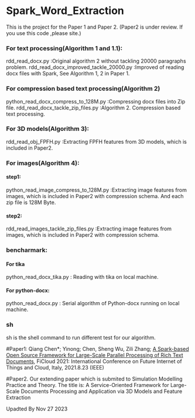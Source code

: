 # Spark_Word_Extraction
This is the project for the Paper 1 and Paper 2. (Paper2 is under review. If you use this code ,please site.)

### For text processing(Algorithm 1 and 1.1):<br>
rdd_read_docx.py                          :Original algorithm 2 without tackling 20000 paragraphs problem.
rdd_read_docx_improved_tackle_20000.py    :Improved of reading docx files with Spark, See Algorithm 1, 2  in Paper 1. 

### For compression based text processing(Algorithm 2)<br>
python_read_docx_compress_to_128M.py      :Compressing docx files into Zip file.
rdd_read_docx_tackle_zip_files.py         :Algorithm 2. Compression based text processing.

### For 3D models(Algorithm 3):<br>
rdd_read_obj_FPFH.py		                  :Extracting FPFH features from 3D models, which is included in Paper2.	

### For images(Algorithm 4):<br>

#### step1: <br>
python_read_image_compress_to_128M.py  :Extracting image features from images, which is included in Paper2 with compression schema. And each zip file is 128M Byte.<br>
#### step2:<br> 
rdd_read_images_tackle_zip_files.py  :Extracting image features from images, which is included in Paper2 with compression schema.	

### bencharmark: <br>
#### For tika <br>
python_read_docx_tika.py : Reading with tika on local machine.
#### For python-docx: <br>
python_read_docx.py   : Serial algorithm of Python-docx running on local machine.
<br>
### sh <br>
sh is the shell command to run different test for our algorithm.

#Paper1: Qiang Chen*; Yinong; Chen, Sheng Wu, Zili Zhang; <a href='https://ieeexplore.ieee.org/document/9590234' target=_blank>A Spark-based Open Source Framework for Large-Scale Parallel Processing of Rich Text Documents</a>, FiCloud 2021: International Conference on Future Internet of Things and Cloud, Italy, 2021.8.23 (IEEE)

#Paper2. Our extending paper which is submited to Simulation Modelling Practice and Theory. The title is:  A Service-Oriented Framework for Large-Scale Documents Processing and Application via 3D Models and Feature Extraction



Upadted By Nov 27 2023

